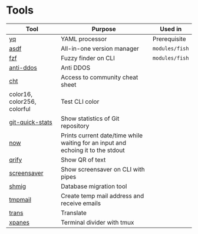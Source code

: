 # Tools
| Tool                                                         | Purpose                                                                          | Used in        |
|--------------------------------------------------------------|----------------------------------------------------------------------------------|----------------|
| [yq](https://github.com/mikefarah/yq)                        | YAML processor                                                                   | Prerequisite   |
| [asdf](https://asdf-vm.com/)                                 | All-in-one version manager                                                       | `modules/fish` |
| [fzf](https://github.com/junegunn/fzf)                       | Fuzzy finder on CLI                                                              | `modules/fish` |
| [anti-ddos](https://github.com/anti-ddos/Anti-DDOS)          | Anti DDOS                                                                        |                |
| [cht](https://cht.sh)                                        | Access to community cheat sheet                                                  |                |
| color16, color256, colorful                                  | Test CLI color                                                                   |                |
| [git-quick-stats](https://github.com/arzzen/git-quick-stats) | Show statistics of Git repository                                                |                |
| [now](https://github.com/apankrat/now.sh)                    | Prints current date/time while waiting for an input and echoing it to the stdout |                |
| [qrify](https://github.com/alexanderepstein/Bash-Snippets)   | Show QR of text                                                                  |                |
| [screensaver](https://github.com/pipeseroni/pipes.sh)        | Show screensaver on CLI with pipes                                               |                |
| [shmig](https://github.com/mbucc/shmig)                      | Database migration tool                                                          |                |
| [tmpmail](https://github.com/sdushantha/tmpmail)             | Create temp mail address and receive emails                                      |                |
| [trans](https://github.com/soimort/translate-shell)          | Translate                                                                        |                |
| [xpanes](https://github.com/greymd/tmux-xpanes)              | Terminal divider with tmux                                                       |                |
